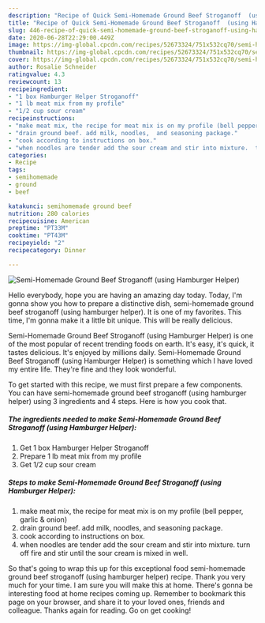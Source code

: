 ```yaml
---
description: "Recipe of Quick Semi-Homemade Ground Beef Stroganoff  (using Hamburger Helper)"
title: "Recipe of Quick Semi-Homemade Ground Beef Stroganoff  (using Hamburger Helper)"
slug: 446-recipe-of-quick-semi-homemade-ground-beef-stroganoff-using-hamburger-helper
date: 2020-06-28T22:29:00.449Z
image: https://img-global.cpcdn.com/recipes/52673324/751x532cq70/semi-homemade-ground-beef-stroganoff-using-hamburger-helper-recipe-main-photo.jpg
thumbnail: https://img-global.cpcdn.com/recipes/52673324/751x532cq70/semi-homemade-ground-beef-stroganoff-using-hamburger-helper-recipe-main-photo.jpg
cover: https://img-global.cpcdn.com/recipes/52673324/751x532cq70/semi-homemade-ground-beef-stroganoff-using-hamburger-helper-recipe-main-photo.jpg
author: Rosalie Schneider
ratingvalue: 4.3
reviewcount: 13
recipeingredient:
- "1 box Hamburger Helper Stroganoff"
- "1 lb meat mix from my profile"
- "1/2 cup sour cream"
recipeinstructions:
- "make meat mix, the recipe for meat mix is on my profile (bell pepper, garlic  &amp; onion)"
- "drain ground beef. add milk, noodles,  and seasoning package."
- "cook according to instructions on box."
- "when noodles are tender add the sour cream and stir into mixture.  turn off fire and stir until the sour cream is mixed in well."
categories:
- Recipe
tags:
- semihomemade
- ground
- beef

katakunci: semihomemade ground beef 
nutrition: 280 calories
recipecuisine: American
preptime: "PT33M"
cooktime: "PT43M"
recipeyield: "2"
recipecategory: Dinner

---
```



![Semi-Homemade Ground Beef Stroganoff  (using Hamburger Helper)](https://img-global.cpcdn.com/recipes/52673324/751x532cq70/semi-homemade-ground-beef-stroganoff-using-hamburger-helper-recipe-main-photo.jpg)

Hello everybody, hope you are having an amazing day today. Today, I'm gonna show you how to prepare a distinctive dish, semi-homemade ground beef stroganoff  (using hamburger helper). It is one of my favorites. This time, I'm gonna make it a little bit unique. This will be really delicious.



Semi-Homemade Ground Beef Stroganoff  (using Hamburger Helper) is one of the most popular of recent trending foods on earth. It's easy, it's quick, it tastes delicious. It's enjoyed by millions daily. Semi-Homemade Ground Beef Stroganoff  (using Hamburger Helper) is something which I have loved my entire life. They're fine and they look wonderful.


To get started with this recipe, we must first prepare a few components. You can have semi-homemade ground beef stroganoff  (using hamburger helper) using 3 ingredients and 4 steps. Here is how you cook that.

<!--inarticleads1-->

##### The ingredients needed to make Semi-Homemade Ground Beef Stroganoff  (using Hamburger Helper):

1. Get 1 box Hamburger Helper Stroganoff
1. Prepare 1 lb meat mix from my profile
1. Get 1/2 cup sour cream




<!--inarticleads2-->

##### Steps to make Semi-Homemade Ground Beef Stroganoff  (using Hamburger Helper):

1. make meat mix, the recipe for meat mix is on my profile (bell pepper, garlic  &amp; onion)
1. drain ground beef. add milk, noodles,  and seasoning package.
1. cook according to instructions on box.
1. when noodles are tender add the sour cream and stir into mixture.  turn off fire and stir until the sour cream is mixed in well.




So that's going to wrap this up for this exceptional food semi-homemade ground beef stroganoff  (using hamburger helper) recipe. Thank you very much for your time. I am sure you will make this at home. There's gonna be interesting food at home recipes coming up. Remember to bookmark this page on your browser, and share it to your loved ones, friends and colleague. Thanks again for reading. Go on get cooking!
